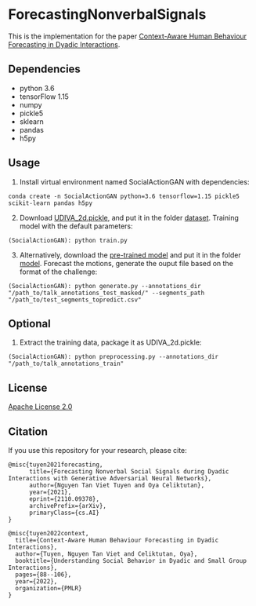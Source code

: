# ForecastingNonverbalSignals

  

This is the implementation for the paper [Context-Aware Human Behaviour Forecasting in Dyadic Interactions](https://proceedings.mlr.press/v173/tuyen22a.html).

## Dependencies
* python 3.6
* tensorFlow 1.15
* numpy
* pickle5
* sklearn
* pandas
* h5py

## Usage

1. Install virtual environment named SocialActionGAN with dependencies:

``` console
conda create -n SocialActionGAN python=3.6 tensorflow=1.15 pickle5 scikit-learn pandas h5py
```

2.  Download [UDIVA_2d.pickle](https://drive.google.com/drive/folders/1I3xFvgljFxjImlNdR7qvP9M4AvgEI7Dc?usp=sharing), and put it in the folder [dataset](https://github.com/TuyenNguyenTanViet/ForecastingNonverbalSignals/tree/main/dataset). Training model with the default parameters:

``` console
(SocialActionGAN): python train.py
```

3. Alternatively, download the [pre-trained model](https://drive.google.com/drive/folders/1oohhV4Rryfw09Y1XMsBsS1bQorDx0HaC?usp=sharing) and put it in the folder [model](https://github.com/TuyenNguyenTanViet/ForecastingNonverbalSignals/tree/main/model). Forecast the motions, generate the ouput file based on the format of the challenge:

``` console
(SocialActionGAN): python generate.py --annotations_dir "/path_to/talk_annotations_test_masked/" --segments_path "/path_to/test_segments_topredict.csv"
```

## Optional

1. Extract the training data, package it as UDIVA_2d.pickle:

``` console
(SocialActionGAN): python preprocessing.py --annotations_dir "/path_to/talk_annotations_train"
```

## License
[Apache License 2.0](http://www.apache.org/licenses/LICENSE-2.0)

## Citation
If you use this repository for your research, please cite:

```
@misc{tuyen2021forecasting,
      title={Forecasting Nonverbal Social Signals during Dyadic Interactions with Generative Adversarial Neural Networks}, 
      author={Nguyen Tan Viet Tuyen and Oya Celiktutan},
      year={2021},
      eprint={2110.09378},
      archivePrefix={arXiv},
      primaryClass={cs.AI}
}

@misc{tuyen2022context,
  title={Context-Aware Human Behaviour Forecasting in Dyadic Interactions},
  author={Tuyen, Nguyen Tan Viet and Celiktutan, Oya},
  booktitle={Understanding Social Behavior in Dyadic and Small Group Interactions},
  pages={88--106},
  year={2022},
  organization={PMLR}
}
```